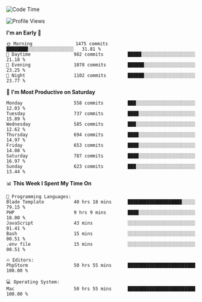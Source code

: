 <!--START_SECTION:waka-->
![Code Time](http://img.shields.io/badge/Code%20Time-3%2C552%20hrs%2038%20mins-blue)

![Profile Views](http://img.shields.io/badge/Profile%20Views-0-blue)

**I'm an Early 🐤** 

```text
🌞 Morning                1475 commits        ████████░░░░░░░░░░░░░░░░░   31.81 % 
🌆 Daytime                982 commits         █████░░░░░░░░░░░░░░░░░░░░   21.18 % 
🌃 Evening                1078 commits        ██████░░░░░░░░░░░░░░░░░░░   23.25 % 
🌙 Night                  1102 commits        ██████░░░░░░░░░░░░░░░░░░░   23.77 % 
```
📅 **I'm Most Productive on Saturday** 

```text
Monday                   558 commits         ███░░░░░░░░░░░░░░░░░░░░░░   12.03 % 
Tuesday                  737 commits         ████░░░░░░░░░░░░░░░░░░░░░   15.89 % 
Wednesday                585 commits         ███░░░░░░░░░░░░░░░░░░░░░░   12.62 % 
Thursday                 694 commits         ████░░░░░░░░░░░░░░░░░░░░░   14.97 % 
Friday                   653 commits         ████░░░░░░░░░░░░░░░░░░░░░   14.08 % 
Saturday                 787 commits         ████░░░░░░░░░░░░░░░░░░░░░   16.97 % 
Sunday                   623 commits         ███░░░░░░░░░░░░░░░░░░░░░░   13.44 % 
```


📊 **This Week I Spent My Time On** 

```text
💬 Programming Languages: 
Blade Template           40 hrs 18 mins      ████████████████████░░░░░   79.15 % 
PHP                      9 hrs 9 mins        ████░░░░░░░░░░░░░░░░░░░░░   18.00 % 
JavaScript               43 mins             ░░░░░░░░░░░░░░░░░░░░░░░░░   01.41 % 
Bash                     15 mins             ░░░░░░░░░░░░░░░░░░░░░░░░░   00.51 % 
.env file                15 mins             ░░░░░░░░░░░░░░░░░░░░░░░░░   00.51 % 

🔥 Editors: 
PhpStorm                 50 hrs 55 mins      █████████████████████████   100.00 % 

💻 Operating System: 
Mac                      50 hrs 55 mins      █████████████████████████   100.00 % 
```


<!--END_SECTION:waka-->
